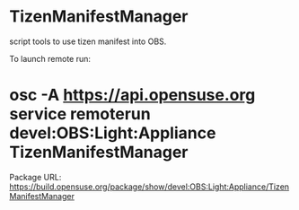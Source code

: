 TizenManifestManager
====================

script tools to use tizen manifest into OBS.

To launch remote run:
# osc -A https://api.opensuse.org service remoterun devel:OBS:Light:Appliance TizenManifestManager

Package URL:
https://build.opensuse.org/package/show/devel:OBS:Light:Appliance/TizenManifestManager

